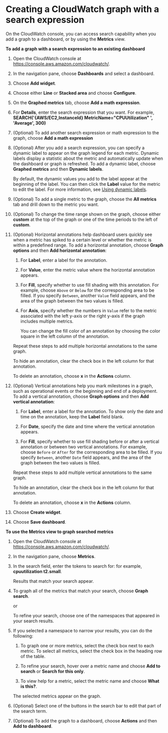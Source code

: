 # Creating a CloudWatch graph with a search expression<a name="create-search-expression"></a>

On the CloudWatch console, you can access search capability when you add a graph to a dashboard, or by using the **Metrics** view\. 

**To add a graph with a search expression to an existing dashboard**

1. Open the CloudWatch console at [https://console\.aws\.amazon\.com/cloudwatch/](https://console.aws.amazon.com/cloudwatch/)\.

1. In the navigation pane, choose **Dashboards** and select a dashboard\.

1. Choose **Add widget**\.

1. Choose either **Line** or **Stacked area** and choose **Configure**\.

1. On the **Graphed metrics** tab, choose **Add a math expression**\.

1.  For **Details**, enter the search expression that you want\. For example, **SEARCH\('\{AWS/EC2,InstanceId\} MetricName="CPUUtilization" ', 'Average', 300\)** 

1. \(Optional\) To add another search expression or math expression to the graph, choose **Add a math expression**

1. \(Optional\) After you add a search expression, you can specify a dynamic label to appear on the graph legend for each metric\. Dynamic labels display a statistic about the metric and automatically update when the dashboard or graph is refreshed\. To add a dynamic label, choose **Graphed metrics** and then **Dynamic labels**\.

   By default, the dynamic values you add to the label appear at the beginning of the label\. You can then click the **Label** value for the metric to edit the label\. For more information, see [Using dynamic labels](graph-dynamic-labels.md)\.

1. \(Optional\) To add a single metric to the graph, choose the **All metrics** tab and drill down to the metric you want\.

1. \(Optional\) To change the time range shown on the graph, choose either **custom** at the top of the graph or one of the time periods to the left of **custom**\.

1. <a name="horizontal-annotations"></a> \(Optional\) Horizontal annotations help dashboard users quickly see when a metric has spiked to a certain level or whether the metric is within a predefined range\. To add a horizontal annotation, choose **Graph options** and then **Add horizontal annotation**:

   1. For **Label**, enter a label for the annotation\.

   1. For **Value**, enter the metric value where the horizontal annotation appears\.

   1. For **Fill**, specify whether to use fill shading with this annotation\. For example, choose `Above` or `Below` for the corresponding area to be filled\. If you specify `Between`, another `Value` field appears, and the area of the graph between the two values is filled\.

   1. For **Axis**, specify whether the numbers in `Value` refer to the metric associated with the left y\-axis or the right y\-axis if the graph includes multiple metrics\.

      You can change the fill color of an annotation by choosing the color square in the left column of the annotation\. 

   Repeat these steps to add multiple horizontal annotations to the same graph\.

   To hide an annotation, clear the check box in the left column for that annotation\.

   To delete an annotation, choose **x** in the **Actions** column\.

1. <a name="vertical-annotations"></a> \(Optional\) Vertical annotations help you mark milestones in a graph, such as operational events or the beginning and end of a deployment\. To add a vertical annotation, choose **Graph options** and then **Add vertical annotation**:

   1. For **Label**, enter a label for the annotation\. To show only the date and time on the annotation, keep the **Label** field blank\.

   1. For **Date**, specify the date and time where the vertical annotation appears\.

   1. For **Fill**, specify whether to use fill shading before or after a vertical annotation or between two vertical annotations\. For example, choose `Before` or `After` for the corresponding area to be filled\. If you specify `Between`, another `Date` field appears, and the area of the graph between the two values is filled\.

   Repeat these steps to add multiple vertical annotations to the same graph\.

   To hide an annotation, clear the check box in the left column for that annotation\.

   To delete an annotation, choose **x** in the **Actions** column\.

1. Choose **Create widget**\.

1. Choose **Save dashboard**\.

**To use the Metrics view to graph searched metrics**

1. Open the CloudWatch console at [https://console\.aws\.amazon\.com/cloudwatch/](https://console.aws.amazon.com/cloudwatch/)\.

1. In the navigation pane, choose **Metrics**\.

1. In the search field, enter the tokens to search for: for example, **cpuutilization t2\.small**\.

   Results that match your search appear\.

1. To graph all of the metrics that match your search, choose **Graph search**\.

   or

   To refine your search, choose one of the namespaces that appeared in your search results\.

1. If you selected a namespace to narrow your results, you can do the following: 

   1. To graph one or more metrics, select the check box next to each metric\. To select all metrics, select the check box in the heading row of the table\.

   1. To refine your search, hover over a metric name and choose **Add to search** or **Search for this only**\.

   1. To view help for a metric, select the metric name and choose **What is this?**\.

   The selected metrics appear on the graph\.

1. \(Optional\) Select one of the buttons in the search bar to edit that part of the search term\.

1. \(Optional\) To add the graph to a dashboard, choose **Actions** and then **Add to dashboard**\.